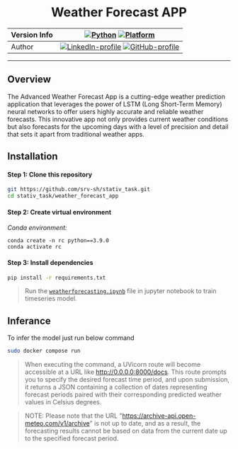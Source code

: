<div align="center">

# Weather Forecast APP
| Version Info | [![Python](https://img.shields.io/badge/python-v3.9.0-green)](https://www.python.org/downloads/release/python-3913/) [![Platform](https://img.shields.io/badge/Platforms-Ubuntu%2022.04.1%20LTS%2C%20win--64-orange)](https://releases.ubuntu.com/20.04/) |
| ------------ | ---------------------------------------------------------------------------------------------------------------------------------------------------------------------------------------------------------------------------------------------------------- |
| Author       | [![LinkedIn-profile](https://img.shields.io/badge/LinkedIn-Profile-informational?logo=linkedin)](https://www.linkedin.com/in/sourav-saha-3968031b8/) [![GitHub-profile](https://img.shields.io/badge/GitHub-Profile-informational?logo=github)](https://github.com/srv-sh)
---

</div>

## Overview
The Advanced Weather Forecast App is a cutting-edge weather prediction application that leverages the power of LSTM (Long Short-Term Memory) neural networks to offer users highly accurate and reliable weather forecasts. This innovative app not only provides current weather conditions but also forecasts for the upcoming days with a level of precision and detail that sets it apart from traditional weather apps.

## Installation

#### Step 1: Clone this repository
```bash
git https://github.com/srv-sh/stativ_task.git
cd stativ_task/weather_forecast_app
```
#### Step 2: Create virtual environment

*Conda environment:*
```
conda create -n rc python==3.9.0
conda activate rc
```
#### Step 3: Install dependencies

```bash
pip install -r requirements.txt
```
> Run the [`weatherforecasting.ipynb`](weatherforecasting.ipynb) file in jupyter notebook to train timeseries model.



 ## Inferance

 To infer the model just run below command 

 ```bash
sudo docker compose run  
```

> When executing the command, a UVicorn route will become accessible at a URL like http://0.0.0.0:8000/docs. This route prompts you to specify the desired forecast time period, and upon submission, it returns a JSON containing a collection of dates representing forecast periods paired with their corresponding predicted weather values in Celsius degrees.


> NOTE: Please note that the URL "https://archive-api.open-meteo.com/v1/archive" is not up to date, and as a result, the forecasting results cannot be based on data from the current date up to the specified forecast period.